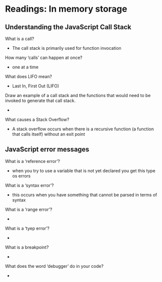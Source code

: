 # Readings: In memory storage

## Understanding the JavaScript Call Stack

What is a call?

- The call stack is primarily used for function invocation

How many ‘calls’ can happen at once?

- one at a time

What does LIFO mean?

- Last In, First Out (LIFO)

Draw an example of a call stack and the functions that would need to be invoked to generate that call stack.

-

What causes a Stack Overflow?

- A stack overflow occurs when there is a recursive function (a function that calls itself) without an exit point

## JavaScript error messages

What is a ‘reference error’?

- when you try to use a variable that is not yet declared you get this type os errors

What is a ‘syntax error’?

- this occurs when you have something that cannot be parsed in terms of syntax

What is a ‘range error’?

-

What is a ‘tyep error’?

-

What is a breakpoint?

-

What does the word ‘debugger’ do in your code?

-